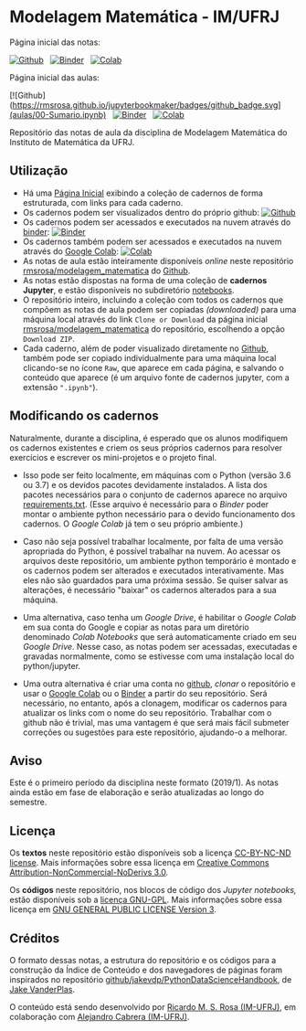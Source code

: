 # Modelagem Matemática - IM/UFRJ

Página inicial das notas:

[![Github](https://rmsrosa.github.io/jupyterbookmaker/badges/github_badge.svg)](notebooks/00.00-Pagina_inicial.ipynb)
&nbsp;
[![Binder](https://mybinder.org/badge.svg)](https://mybinder.org/v2/gh/rmsrosa/modelagem_matematica/master?filepath=notebooks%2F00.00-Pagina_inicial.ipynb)
&nbsp;
[![Colab](https://colab.research.google.com/assets/colab-badge.svg)](https://colab.research.google.com/github/rmsrosa/modelagem_matematica/blob/master/notebooks/00.00-Pagina_inicial.ipynb)

Página inicial das aulas:

[![Github](https://rmsrosa.github.io/jupyterbookmaker/badges/github_badge.svg](aulas/00-Sumario.ipynb)
&nbsp;
[![Binder](https://mybinder.org/badge.svg)](https://mybinder.org/v2/gh/rmsrosa/modelagem_matematica/master?filepath=aulas%2F00-Sumario.ipynb)
&nbsp;
[![Colab](https://colab.research.google.com/assets/colab-badge.svg)](https://colab.research.google.com/github/rmsrosa/modelagem_matematica/blob/master/aulas/00-Sumario.ipynb)

Repositório das notas de aula da disciplina de Modelagem Matemática do Instituto de Matemática da UFRJ. 

## Utilização

- Há uma [Página Inicial](notebooks/00.00-Pagina_Inicial.ipynb) exibindo a coleção de cadernos de forma estruturada, com links para cada caderno.
- Os cadernos podem ser visualizados dentro do próprio github: [![Github](https://rmsrosa.github.io/jupyterbookmaker/badges/github_badge.svg)](notebooks/00.00-Pagina_inicial.ipynb)
- Os cadernos podem ser acessados e executados na nuvem através do [binder](https://beta.mybinder.org/): [![Binder](https://mybinder.org/badge.svg)](https://mybinder.org/v2/gh/rmsrosa/modelagem_matematica/master?filepath=notebooks%2F00.00-Pagina_inicial.ipynb)
- Os cadernos também podem ser acessados e executados na nuvem através do [Google Colab](http://colab.research.google.com): [![Colab](https://colab.research.google.com/assets/colab-badge.svg)](https://colab.research.google.com/github/rmsrosa/modelagem_matematica/blob/master/notebooks/00.00-Pagina_inicial.ipynb)
- As notas de aula estão inteiramente disponíveis *online* neste repositório [rmsrosa/modelagem_matematica](https://github.com/rmsrosa/modelagem_matematica) do [Github](https://github.com).
- As notas estão dispostas na forma de uma coleção de **cadernos Jupyter**, e estão disponíveis no subdiretório [notebooks](notebooks).
- O repositório inteiro, incluindo a coleção com todos os cadernos que compõem as notas de aula podem ser copiadas *(downloaded)* para uma máquina local através do link `Clone or Download` da página inicial [rmsrosa/modelagem_matematica](https://github.com/rmsrosa/modelagem_matematica) do repositório, escolhendo a opção `Download ZIP`.
- Cada caderno, além de poder visualizado diretamente no [Github](https://github.com), também pode ser copiado individualmente para uma máquina local clicando-se no ícone `Raw`, que aparece em cada página, e salvando o conteúdo que aparece (é um arquivo fonte de cadernos jupyter, com a extensão `".ipynb"`).


## Modificando os cadernos

Naturalmente, durante a disciplina, é esperado que os alunos modifiquem os cadernos existentes e criem os seus próprios cadernos para resolver exercícios e escrever os mini-projetos e o projeto final.

- Isso pode ser feito localmente, em máquinas com o Python (versão 3.6 ou 3.7) e os devidos pacotes devidamente instalados. A lista dos pacotes necessários para o conjunto de cadernos aparece no arquivo [requirements.txt](requirements.txt). (Esse arquivo é necessário para o *Binder* poder montar o ambiente python necessário para o devido funcionamento dos cadernos. O *Google Colab* já tem o seu próprio ambiente.)

- Caso não seja possível trabalhar localmente, por falta de uma versão apropriada do Python, é possível trabalhar na nuvem. Ao acessar os arquivos deste repositório, um ambiente python temporário é montado e os cadernos podem ser alterados e executados interativamente. Mas eles não são guardados para uma próxima sessão. Se quiser salvar as alterações, é necessário "baixar" os cadernos alterados para a sua máquina.

- Uma alternativa, caso tenha um *Google Drive*, é habilitar o *Google Colab* em sua conta do Google e copiar as notas para um diretório denominado *Colab Notebooks* que será automaticamente criado em seu *Google Drive*. Nesse caso, as notas podem ser acessadas, executadas e gravadas normalmente, como se estivesse com uma instalação local do python/jupyter. 

- Uma outra alternativa é criar uma conta no [github](https://github.com), *clonar* o repositório e usar o [Google Colab](http://colab.research.google.com) ou o [Binder](https://beta.mybinder.org/) a partir do seu repositório. Será necessário, no entanto, após a clonagem, modificar os cadernos para atualizar os links com o nome do seu repositório. Trabalhar com o github não é trivial, mas uma vantagem é que será mais fácil submeter correções ou sugestões para este repositório, ajudando-o a melhorar.

## Aviso

Este é o primeiro período da disciplina neste formato (2019/1). As notas ainda estão em fase de elaboração e serão atualizadas ao longo do semestre.

## Licença

Os **textos** neste repositório estão disponíveis sob a licença [CC-BY-NC-ND license](LICENSE-TEXT). Mais informações sobre essa licença em [Creative Commons Attribution-NonCommercial-NoDerivs 3.0](https://creativecommons.org/licenses/by-nc-nd/3.0/us/legalcode).

Os **códigos** neste repositório, nos blocos de código dos *Jupyter notebooks,* estão disponíveis sob a [licença GNU-GPL](LICENSE-CODEE). Mais informações sobre essa licença em [GNU GENERAL PUBLIC LICENSE Version 3](https://www.gnu.org/licenses/gpl.html).

## Créditos

O formato dessas notas, a estrutura do repositório e os códigos para a construção da Índice de Conteúdo e dos navegadores de páginas foram inspirados no repositório [github/jakevdp/PythonDataScienceHandbook](https://github.com/jakevdp/PythonDataScienceHandbook), de [Jake VanderPlas](http://vanderplas.com).

O conteúdo está sendo desenvolvido por [Ricardo M. S. Rosa (IM-UFRJ)](http://www.dma.im.ufrj.br/~rrosa), em colaboração com [Alejandro Cabrera (IM-UFRJ)](http://www.dma.im.ufrj.br/~acabrera/).